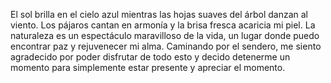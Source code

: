 El sol brilla en el cielo azul mientras las hojas suaves del árbol danzan al viento. Los pájaros cantan
en armonía y la brisa fresca acaricia mi piel. La naturaleza es un espectáculo maravilloso de la vida,
un lugar donde puedo encontrar paz y rejuvenecer mi alma. Caminando por el sendero, me siento agradecido
por poder disfrutar de todo esto y decido detenerme un momento para simplemente estar presente y apreciar
el momento.